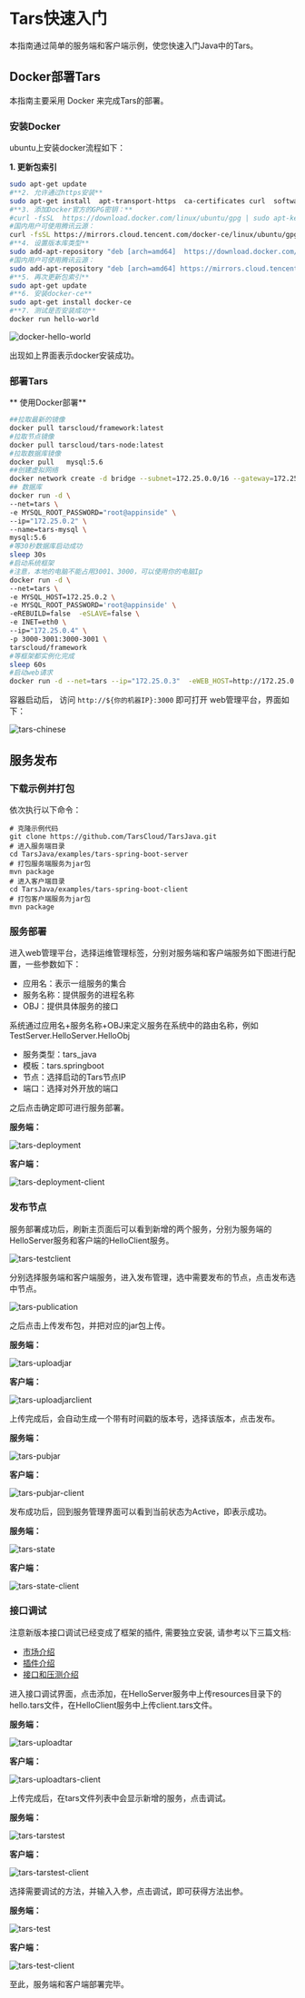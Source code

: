 # Tars快速入门

本指南通过简单的服务端和客户端示例，使您快速入门Java中的Tars。

## Docker部署Tars

本指南主要采用 Docker 来完成Tars的部署。

### 安装Docker

ubuntu上安装docker流程如下：

**1. 更新包索引**

```bash
sudo apt-get update
#**2. 允许通过https安装**
sudo apt-get install  apt-transport-https  ca-certificates curl  software-properties-common
#**3. 添加Docker官方的GPG密钥：**
#curl -fsSL  https://download.docker.com/linux/ubuntu/gpg | sudo apt-key add
#国内用户可使用腾讯云源：
curl -fsSL https://mirrors.cloud.tencent.com/docker-ce/linux/ubuntu/gpg | sudo apt-key add -
#**4. 设置版本库类型**
sudo add-apt-repository "deb [arch=amd64]  https://download.docker.com/linux/ubuntu $(lsb_release -cs) stable" 
#国内用户可使用腾讯云源：
sudo add-apt-repository "deb [arch=amd64] https://mirrors.cloud.tencent.com/docker-ce/linux/ubuntu $(lsb_release -cs) stable" 
#**5. 再次更新包索引**
sudo apt-get update
#**6. 安装docker-ce** 
sudo apt-get install docker-ce
#**7. 测试是否安装成功** 
docker run hello-world
```
![docker-hello-world](../../assets/docker-hello-world.png)

出现如上界面表示docker安装成功。



### 部署Tars

** 使用Docker部署**

```bash
##拉取最新的镜像
docker pull tarscloud/framework:latest
#拉取节点镜像
docker pull tarscloud/tars-node:latest
#拉取数据库镜像
docker pull   mysql:5.6
##创建虚拟网络
docker network create -d bridge --subnet=172.25.0.0/16 --gateway=172.25.0.1 tars
## 数据库
docker run -d \
--net=tars \
-e MYSQL_ROOT_PASSWORD="root@appinside" \
--ip="172.25.0.2" \
--name=tars-mysql \
mysql:5.6
#等30秒数据库启动成功
sleep 30s
#启动系统框架
#注意，本地的电脑不能占用3001、3000，可以使用你的电脑Ip
docker run -d \
--net=tars \
-e MYSQL_HOST=172.25.0.2 \
-e MYSQL_ROOT_PASSWORD='root@appinside' \
-eREBUILD=false  -eSLAVE=false \
-e INET=eth0 \
--ip="172.25.0.4" \
-p 3000-3001:3000-3001 \
tarscloud/framework
#等框架都实例化完成
sleep 60s
#启动web请求
docker run -d --net=tars --ip="172.25.0.3"  -eWEB_HOST=http://172.25.0.4:3000        tarscloud/tars-node

```


容器启动后， 访问 `http://${你的机器IP}:3000` 即可打开 web管理平台，界面如下：

![tars-chinese](../../assets/tars-chinese.png)

## 服务发布

### 下载示例并打包

依次执行以下命令：

```text
# 克隆示例代码
git clone https://github.com/TarsCloud/TarsJava.git
# 进入服务端目录
cd TarsJava/examples/tars-spring-boot-server
# 打包服务端服务为jar包
mvn package
# 进入客户端目录
cd TarsJava/examples/tars-spring-boot-client
# 打包客户端服务为jar包
mvn package
```



### 服务部署

 进入web管理平台，选择运维管理标签，分别对服务端和客户端服务如下图进行配置，一些参数如下：

- 应用名：表示一组服务的集合
- 服务名称：提供服务的进程名称
- OBJ：提供具体服务的接口

系统通过应用名+服务名称+OBJ来定义服务在系统中的路由名称，例如TestServer.HelloServer.HelloObj

- 服务类型：tars_java
- 模板：tars.springboot
- 节点：选择启动的Tars节点IP
- 端口：选择对外开放的端口

之后点击确定即可进行服务部署。

**服务端：**

![tars-deployment](../../assets/tars-deployment.png)

**客户端：**

![tars-deployment-client](../../assets/tars-deployment-client.png)



### 发布节点

服务部署成功后，刷新主页面后可以看到新增的两个服务，分别为服务端的HelloServer服务和客户端的HelloClient服务。

![tars-testclient](../../assets/tars-testclient.png)





分别选择服务端和客户端服务，进入发布管理，选中需要发布的节点，点击发布选中节点。

![tars-publication](../../assets/tars-publication.png)



之后点击上传发布包，并把对应的jar包上传。

**服务端：**

![tars-uploadjar](../../assets/tars-uploadjar.png)

**客户端：**

![tars-uploadjarclient](../../assets/tars-uploadjarclient.png)



上传完成后，会自动生成一个带有时间戳的版本号，选择该版本，点击发布。

**服务端：**

![tars-pubjar](../../assets/tars-pubjar.png)

**客户端：**

![tars-pubjar-client](../../assets/tars-pubjar-client.png)



发布成功后，回到服务管理界面可以看到当前状态为Active，即表示成功。

**服务端：**

![tars-state](../../assets/tars-state.png)

**客户端：**

![tars-state-client](../../assets/tars-state-client.png)



### 接口调试

注意新版本接口调试已经变成了框架的插件, 需要独立安装, 请参考以下三篇文档:
- [市场介绍](../../base/market.md)
- [插件介绍](../../base/plugins.md)
- [接口和压测介绍](../../plugins/benchmark.md)

进入接口调试界面，点击添加，在HelloServer服务中上传resources目录下的hello.tars文件，在HelloClient服务中上传client.tars文件。

**服务端：**

![tars-uploadtar](../../assets/tars-uploadtars.png)

**客户端：**

![tars-uploadtars-client](../../assets/tars-uploadtars-client.png)



上传完成后，在tars文件列表中会显示新增的服务，点击调试。

**服务端：**

![tars-tarstest](../../assets/tars-tarstest.png)

**客户端：**

![tars-tarstest-client](../../assets/tars-tarstest-client.png)



选择需要调试的方法，并输入入参，点击调试，即可获得方法出参。

**服务端：**

![tars-test](../../assets/tars-test.png)

**客户端：**

![tars-test-client](../../assets/tars-test-client.png)

至此，服务端和客户端部署完毕。

